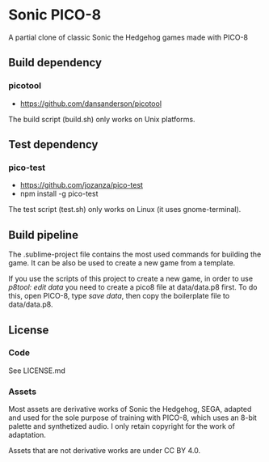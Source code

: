 # Sonic PICO-8

A partial clone of classic Sonic the Hedgehog games made with PICO-8

## Build dependency

### picotool

* https://github.com/dansanderson/picotool

The build script (build.sh) only works on Unix platforms.

## Test dependency

### pico-test

* https://github.com/jozanza/pico-test
* npm install -g pico-test

The test script (test.sh) only works on Linux (it uses gnome-terminal).

## Build pipeline

The .sublime-project file contains the most used commands for building the game. It can be also be used to create a new game from a template.

If you use the scripts of this project to create a new game, in order to use *p8tool: edit data* you need to create a pico8 file at data/data.p8 first. To do this, open PICO-8, type *save data*, then copy the boilerplate file to data/data.p8.

## License

### Code

See LICENSE.md

### Assets

Most assets are derivative works of Sonic the Hedgehog, SEGA, adapted and used for the sole purpose of training with PICO-8, which uses an 8-bit palette and synthetized audio. I only retain copyright for the work of adaptation.

Assets that are not derivative works are under CC BY 4.0.
